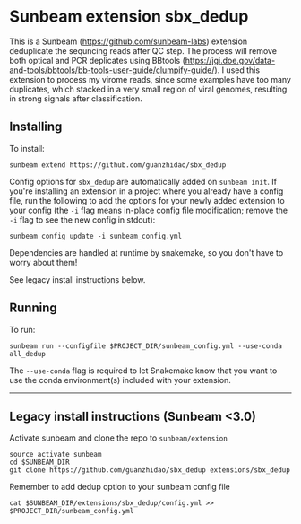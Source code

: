 # Sunbeam extension sbx_dedup

This is a Sunbeam (https://github.com/sunbeam-labs) extension deduplicate the sequncing reads after QC step. The process will remove both optical and PCR deplicates using BBtools (https://jgi.doe.gov/data-and-tools/bbtools/bb-tools-user-guide/clumpify-guide/). I used this extension to process my virome reads, since some examples have too many duplicates, which stacked in a very small region of viral genomes, resulting in strong signals after classification.  

## Installing

To install:

    sunbeam extend https://github.com/guanzhidao/sbx_dedup

Config options for `sbx_dedup` are automatically added on `sunbeam init`. If you're installing an extension in a project where you already have a config file, run the following to add the options for your newly added extension to your config (the `-i` flag means in-place config file modification; remove the `-i` flag to see the new config in stdout):

    sunbeam config update -i sunbeam_config.yml

Dependencies are handled at runtime by snakemake, so you don't have to worry about them!

See legacy install instructions below.

## Running

To run:

    sunbeam run --configfile $PROJECT_DIR/sunbeam_config.yml --use-conda all_dedup

The `--use-conda` flag is required to let Snakemake know that you want to use the conda environment(s) included with your extension.

-------

## Legacy install instructions (Sunbeam <3.0)

Activate sunbeam and clone the repo to `sunbeam/extension`

```
source activate sunbeam
cd $SUNBEAM_DIR
git clone https://github.com/guanzhidao/sbx_dedup extensions/sbx_dedup
```

Remember to add dedup option to your sunbeam config file
```
cat $SUNBEAM_DIR/extensions/sbx_dedup/config.yml >> $PROJECT_DIR/sunbeam_config.yml
```
